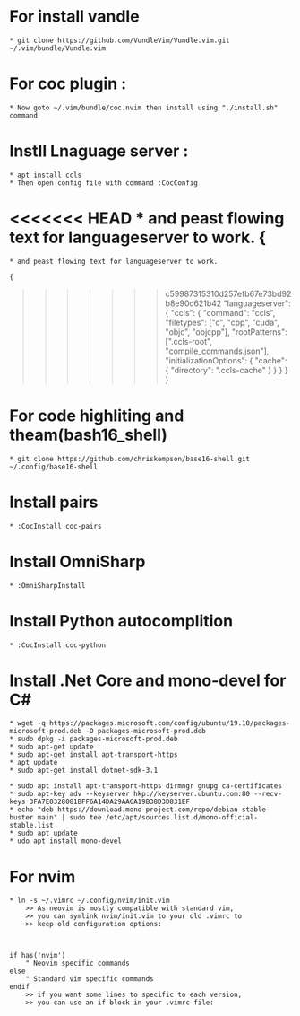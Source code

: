# For install vandle 
    * git clone https://github.com/VundleVim/Vundle.vim.git ~/.vim/bundle/Vundle.vim

# For coc plugin :
	* Now goto ~/.vim/bundle/coc.nvim then install using "./install.sh" command

# Instll Lnaguage server :
	* apt install ccls
	* Then open config file with command :CocConfig
<<<<<<< HEAD
	* and peast flowing text for languageserver to work.  {
=======
	* and peast flowing text for languageserver to work.
		
	{
>>>>>>> c59987315310d257efb67e73bd92b8e90c621b42
		"languageserver": 
		{
		  "ccls": 
			{
				"command": "ccls",
				"filetypes": ["c", "cpp", "cuda", "objc", "objcpp"],
				"rootPatterns": [".ccls-root", "compile_commands.json"],
				"initializationOptions": 
				{
				   "cache": 
					{
					 "directory": ".ccls-cache"
					}
				 }
			  }
		}
	}	

# For code highliting and theam(bash16_shell)
	* git clone https://github.com/chriskempson/base16-shell.git ~/.config/base16-shell	

# Install pairs 
	* :CocInstall coc-pairs

# Install OmniSharp
    * :OmniSharpInstall

# Install Python autocomplition
    * :CocInstall coc-python

# Install .Net Core and mono-devel for C# 
    * wget -q https://packages.microsoft.com/config/ubuntu/19.10/packages-microsoft-prod.deb -O packages-microsoft-prod.deb
    * sudo dpkg -i packages-microsoft-prod.deb
    * sudo apt-get update
    * sudo apt-get install apt-transport-https
    * apt update
    * sudo apt-get install dotnet-sdk-3.1

    * sudo apt install apt-transport-https dirmngr gnupg ca-certificates
    * sudo apt-key adv --keyserver hkp://keyserver.ubuntu.com:80 --recv-keys 3FA7E0328081BFF6A14DA29AA6A19B38D3D831EF
    * echo "deb https://download.mono-project.com/repo/debian stable-buster main" | sudo tee /etc/apt/sources.list.d/mono-official-stable.list
    * sudo apt update
    * udo apt install mono-devel



# For nvim
    * ln -s ~/.vimrc ~/.config/nvim/init.vim
        >> As neovim is mostly compatible with standard vim, 
        >> you can symlink nvim/init.vim to your old .vimrc to 
        >> keep old configuration options: 



    if has('nvim')
        " Neovim specific commands
    else
        " Standard vim specific commands
    endif
        >> if you want some lines to specific to each version, 
        >> you can use an if block in your .vimrc file:









